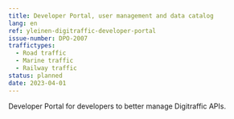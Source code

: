 ```yaml
---
title: Developer Portal, user management and data catalog
lang: en
ref: yleinen-digitraffic-developer-portal
issue-number: DPO-2007
traffictypes:
  - Road traffic
  - Marine traffic
  - Railway traffic
status: planned
date: 2023-04-01
---
```


Developer Portal for developers to better manage Digitraffic APIs.

